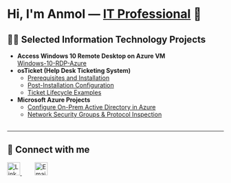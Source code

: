 <h1>Hi, I'm Anmol — <a href="https://linkedin.com/in/Josh" target="_blank">IT Professional</a> 👋</h1>

<h2>👨‍💻 Selected Information Technology Projects</h2>

<ul>
  <li>
    <strong>Access Windows 10 Remote Desktop on Azure VM</strong><br/>
    <a href="https://github.com/Anmol-P-Singh/Windows-10-RDP-Azure" target="_blank">Windows-10-RDP-Azure</a>
  </li>
  <li>
    <strong>osTicket (Help Desk Ticketing System)</strong>
    <ul>
      <li><a href="https://github.com/Anmol-P-Singh/osticket-prereqs" target="_blank">Prerequisites and Installation</a></li>
      <li><a href="https://github.com/Anmol-P-Singh/osTicket-Post-Installation-Configuration" target="_blank">Post-Installation Configuration</a></li>
      <li><a href="https://github.com/joshmadakorcc/ticket-lifecycle" target="_blank">Ticket Lifecycle Examples</a></li>
    </ul>
  </li>
  <li>
    <strong>Microsoft Azure Projects</strong>
    <ul>
      <li><a href="https://github.com/Anmol-P-Singh/Azure-On-Premises-Active-Directory" target="_blank">Configure On-Prem Active Directory in Azure</a></li>
      <li><a href="https://github.com/joshmadakorcc/azure-network-protocols" target="_blank">Network Security Groups & Protocol Inspection</a></li>
    </ul>
  </li>
</ul>

<hr style="margin: 30px 0;" />

<h2>🤳 Connect with me</h2>
<p>
  <a href="https://linkedin.com/in/Josh" target="_blank" style="margin-right: 15px;">
    <img alt="LinkedIn" width="30" src="https://cdn.jsdelivr.net/npm/simple-icons@v3/icons/linkedin.svg" />
  </a>
  <a href="mailto:preetanmol446@gmail.com" target="_blank" style="margin-left: 15px;">
    <img alt="Email" width="30" src="https://cdn.jsdelivr.net/npm/simple-icons@v3/icons/gmail.svg" />
  </a>
</p>


